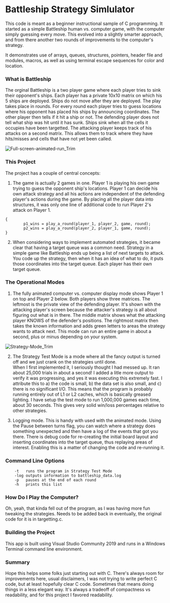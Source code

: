 # Battleship Strategy Simlulator

This code is meant as a beginner instructional sample of C programming.  It started as a simple Battleship human vs. computer game, with the computer simply guessing every move.   This evolved into a slightly smarter approach, and from there another two rounds of improvements to the computer's strategy.

It demonstrates use of arrays, queues, structures, pointers, header file and modules, macros, as well as using terminal escape sequences for color and location.

### What is Battleship
The orginal Battleship is a two player game where each player tries to sink their opponent's ships.  Each player has a private 10x10 matrix on which
his 5 ships are deployed.  Ships do not move after they are deployed.  The play takes place in rounds.  For every round each player 
tries to guess locations where his opponent has placed his ships by announcing coordinates.  The other player then tells if it hit a 
ship or not.   The defending player does not tell what ship was hit until it has sunk.  Ships sink when all the cells it occupies 
have been targetted.  The attacking player keeps track of his attacks on a second matrix.  This allows them to track where they have 
hits/misses and cells that have not yet been called.

![Full-screen-animated-run_Trim](https://user-images.githubusercontent.com/15236281/114796337-8edbb600-9d45-11eb-8fcd-f912261dfc7c.gif)

### This Project
The project has a couple of central concepts:

1) The game is actually 2 games in one.  Player 1 is playing his own game trying to
guess the opponent ship's locations.  Player 1 can decide his own attack strategy and all his
actions are independent of the defending player's actions during the game.  By placing all the player data into structures,
it was only one line of additional code to run Player 2's attack on Player 1.   
```
{
		p1_wins = play_a_round(player_1, player_2, game, round);
		p2_wins = play_a_round(player_2, player_1, game, round);
}
```
2) When considering ways to implement automated strategies, it became clear that having
a target queue was a common need.  Strategy in a simple game like Battleship ends up 
being a list of next targets to attack.  You code up the strategy, then when it has 
an idea of what to do, it puts those coordinates into the target queue.   Each player has
their own target queue.

### The Operational Modes
1) The fully animated computer vs. computer display mode shows Player 1 on top and Player 2 below.  Both players show three
matrices.  The leftmost is the private view of the defending player.  It's shown with the attacking player's screen because
the attacker's strategy is all about figuring out what is in there.  The middle matrix shows what the attacking player KNOWS of the
defender's positions.  The rightmost matrix then takes the known information and adds green letters to areas the strategy 
wants to attack next.  This mode can run an entire game in about a second, plus or minus depending on your system.

![Strategy-Mode_Trim](https://user-images.githubusercontent.com/15236281/114796351-93a06a00-9d45-11eb-9a84-fd5dd55d957b.gif)

2) The Strategy Test Mode is a mode where all the fancy output is turned off and we just crank on the strategies until done.  
When I first implemented it, I seriously thought I had messed up.  It ran about 25,000 trials in about a second!  I added a litle
more output to verify it was progressing, and yes it was executing this extremely fast.  I attribute this to a) the code is small, 
b) the data set is also small, and c) there is no significant I/O.  This means that the program is probably running entirely out of L1 or L2
caches, which is basically greased lighting.  I have setup the test mode to run 1,000,000 games each time, about 30 seconds.  This gives
very solid win/loss percentages relative to other strategies.

3) Logging mode.  This is handy with used with the animated mode.  Using the Pause between turns flag, you can watch where a strategy does something
unexpected and then have a log of the events that got you there.  There is debug code for re-creating the initial board layout and inserting
coordinates into the target queue, thus replaying areas of interest.  Enabling this is a matter of changing the code and re-running it.

### Command Line Options
		-t   runs the program in Strategy Test Mode
		-log outputs information to battleship_data.log
		-p   pauses at the end of each round
		-h   prints this list

### How Do I Play the Computer?
Oh, yeah, that kinda fell out of the program, as I was having more fun tweaking the strategies.  Needs to be added back in eventually,
the original code for it is in targetting.c.

### Building the Project
This app is built using Visual Studio Community 2019 and runs in a Windows Terminal command line environment.

### Summary
Hope this helps some folks just starting out with C.   There's always room for improvements here, usual disclaimers, I was not
trying to write perfect C code, but at least hopefully clear C code.  Sometimes that means doing things in a less elegant way. It's always
a tradeoff of compactness vs readability, and for this project I favored readability. 


